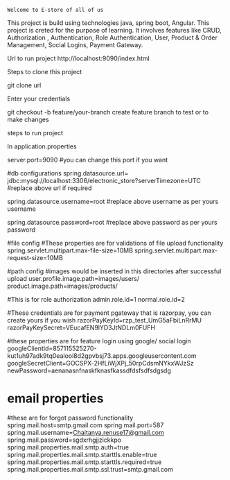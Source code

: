 	Welcome to E-store of all of us
 
   This project is build using technologies java, spring boot, Angular. This project is creted for the purpose of learning. It involves features like CRUD, Authorization , Authentication, Role Authentication, User, Product & Order Management, Social Logins, Payment Gateway.
 
 
Url to run project
http://localhost:9090/index.html
 
Steps to clone this project
 
git clone url
 
Enter your credentials
 
git checkout -b feature/your-branch 
create feature branch to test or to make changes
 
 
steps to run project
 
In application.properties
 
server.port=9090
#you can change this port if you want
 
#db configurations
spring.datasource.url= jdbc:mysql://localhost:3306/electronic_store?serverTimezone=UTC
#replace above url if required
 
spring.datasource.username=root
#replace above username as per yours username
 
spring.datasource.password=root
#replace above password as per yours password
 
 
#file config
#These properties are for validations of file upload functionality
spring.servlet.multipart.max-file-size=10MB
spring.servlet.multipart.max-request-size=10MB
 
 
 
#path config
#images would be inserted in this directories after successful upload
user.profile.image.path=images/users/
product.image.path=images/products/
 
#This is for role authorization
admin.role.id=1
normal.role.id=2
 
 
#These credentials are for payment pgateway that is razorpay, you can create yours if you wish
razorPayKeyId=rzp_test_UmG5aFbiLnRrMU
razorPayKeySecret=VEucafEN9lYD3JtNDLm0FUFH
 
 
#these properties are for feature login using google/ social login
googleClientId=857115525270-kut1uh97adk9tq0ealooi8d2gpvbsj73.apps.googleusercontent.com
googleSecretClient=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
newPassword=aenanasnfnaskfknasfkassdfdsfsdfsdgsdg
 
# email properties
#these are for forgot password functionality
spring.mail.host=smtp.gmail.com
spring.mail.port=587
spring.mail.username=Chaitanya.renuse17@gmail.com
spring.mail.password=sgdxrhgjjzickkpo
spring.mail.properties.mail.smtp.auth=true
spring.mail.properties.mail.smtp.starttls.enable=true
spring.mail.properties.mail.smtp.starttls.required=true
spring.mail.properties.mail.smtp.ssl.trust=smtp.gmail.com

